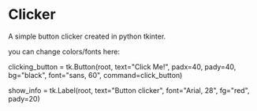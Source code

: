 # Clicker
A simple button clicker created in python tkinter.

you can change colors/fonts here:

clicking_button = tk.Button(root, text="Click Me!", padx=40, pady=40, bg="black", font="sans, 60", command=click_button)

show_info = tk.Label(root, text="Button clicker", font="Arial, 28", fg="red", pady=20)
